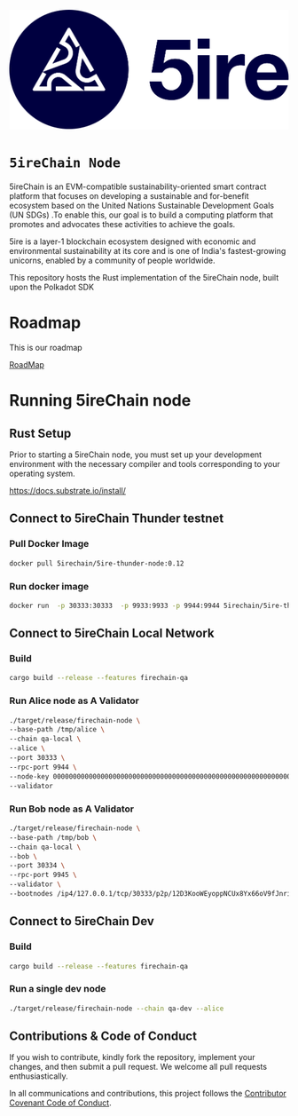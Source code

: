<p align="center">
    <img src="./docs/media/5ire-logo.png">
</p>

<h1><code>5ireChain Node</code></h1>

5ireChain is an EVM-compatible sustainability-oriented smart contract platform that focuses on developing a sustainable and for-benefit ecosystem based on the United Nations Sustainable Development Goals (UN SDGs) .To enable this, our goal is to build a computing platform that promotes and advocates these activities to achieve the goals.

5ire is a layer-1 blockchain ecosystem designed with economic and environmental sustainability at its core and is one of India's fastest-growing unicorns, enabled by a community of people worldwide.

This repository hosts the Rust implementation of the 5ireChain node, built upon the Polkadot SDK

# Roadmap
This is our roadmap

[RoadMap](docs/README.md)

# Running 5ireChain node

## Rust Setup

Prior to starting a 5ireChain node, you must set up your development environment with the necessary compiler and tools corresponding to your operating system.

https://docs.substrate.io/install/

## Connect to 5ireChain Thunder testnet

### Pull Docker Image
```bash
docker pull 5irechain/5ire-thunder-node:0.12
```


### Run docker image

```bash
docker run  -p 30333:30333  -p 9933:9933 -p 9944:9944 5irechain/5ire-thunder-node:0.12  --port 30333 --no-telemetry --name 5ire-thunder-archive --base-path /5ire/data --keystore-path /5ire/data   --node-key-file /5ire/secrets/node.key --chain /5ire/thunder-chain-spec.json --bootnodes /ip4/13.215.176.156/tcp/30333/ws/p2p/12D3KooWSCPiw5WquLQ1rZCbVUU8U95tgGU55EEuRZryxVJZyB7a --pruning archive --ws-external --rpc-external --rpc-cors all
```

## Connect to 5ireChain Local Network

### Build

```bash
cargo build --release --features firechain-qa 
```

### Run Alice node as A Validator

```bash
./target/release/firechain-node \
--base-path /tmp/alice \
--chain qa-local \
--alice \
--port 30333 \
--rpc-port 9944 \
--node-key 0000000000000000000000000000000000000000000000000000000000000001 \
--validator
```

### Run Bob node as A Validator

```bash
./target/release/firechain-node \
--base-path /tmp/bob \
--chain qa-local \
--bob \
--port 30334 \
--rpc-port 9945 \
--validator \
--bootnodes /ip4/127.0.0.1/tcp/30333/p2p/12D3KooWEyoppNCUx8Yx66oV9fJnriXwCcXwDDUA2kj6vnc6iDEp
```

## Connect to 5ireChain Dev

### Build

```bash
cargo build --release --features firechain-qa 
```

### Run a single dev node

```bash
./target/release/firechain-node --chain qa-dev --alice
```

## Contributions & Code of Conduct

If you wish to contribute, kindly fork the repository, implement your changes, and then submit a pull request. We welcome all pull requests enthusiastically.

In all communications and contributions, this project follows the [Contributor Covenant Code of Conduct](docs/CODE_OF_CONDUCT.md).




